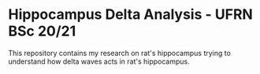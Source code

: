 # Hippocampus Delta Analysis - UFRN BSc 20/21

This repository contains my research on rat's hippocampus trying to understand how delta waves acts in rat's hippocampus.

